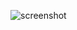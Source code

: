 ![screenshot](https://user-images.githubusercontent.com/118057254/211143583-80045678-1b4d-4d36-ae0b-c4cef53a132e.png)
